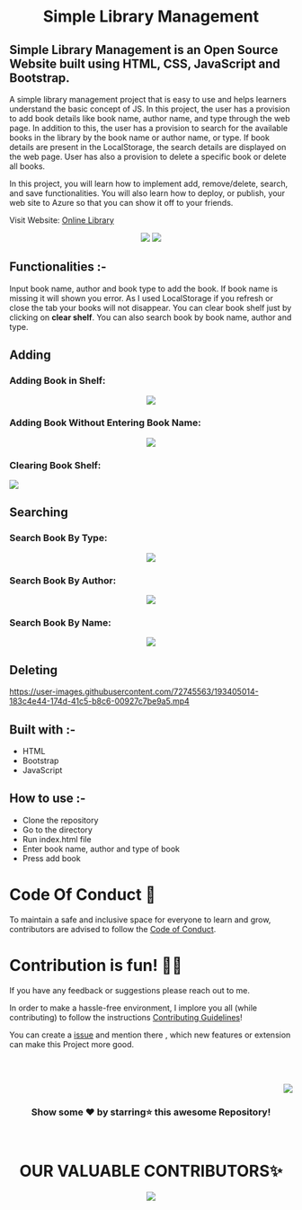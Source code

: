 <div align="center">
<h1> Simple Library Management </h1>
</div>

## Simple Library Management is an Open Source Website built using HTML, CSS, JavaScript and Bootstrap.

A simple library management project that is easy to use and helps learners understand the basic concept of JS. In this project, the user has a provision to add book details like book name, author name, and type through the web page. In addition to this, the user has a provision to search for the available books in the library by the book name or author name, or type. If book details are present in the LocalStorage, the search details are displayed on the web page. User has also a provision to delete a specific book or delete all books. 

In this project, you will learn how to implement add, remove/delete, search, and save functionalities. You will also learn how to deploy, or publish, your web site to Azure so that you can show it off to your friends.

Visit Website: [Online Library](https://delightful-coast-00b51a700.1.azurestaticapps.net/)

<p align="center">
<img src="https://user-images.githubusercontent.com/72745563/193397791-c396102d-fc92-4772-b94a-d9a67b02310a.png">
<img src="https://user-images.githubusercontent.com/52650290/188079131-55a6a070-506e-4330-8f19-15f36791061c.png">
</p>  

## Functionalities :-
Input book name, author and book type to add the book. If book name is missing it will shown you error. As I used LocalStorage if you refresh or close the tab your books will not disappear. You can clear book shelf just by clicking on **clear shelf**. You can also search book by book name, author and type.

## Adding 

### Adding Book in Shelf:


<p align="center">
<img src="https://user-images.githubusercontent.com/72745563/193397827-07ee2ced-da5f-45ca-af3c-859444b04385.png">
</p>

### Adding Book Without Entering Book Name:

<p align="center">
<img src="https://user-images.githubusercontent.com/72745563/193397865-272abcb4-ee3f-4996-a738-27cbc8f31406.png">
</p>

### Clearing Book Shelf:

<img src="https://user-images.githubusercontent.com/72745563/193404992-6b48eb39-e5c3-4831-89a0-3683cf8ce03a.png">
</p>

## Searching

### Search Book By Type:
<p align="center">
<img src="https://user-images.githubusercontent.com/52650290/188080738-190d7032-7494-4d38-94aa-f9ab45b091e3.png">
</p>

### Search Book By Author: 
<p align="center">
<img src="https://user-images.githubusercontent.com/52650290/188081091-dafe73b6-6166-4ba7-9348-073b00c8b816.png">
</p>

### Search Book By Name:
<p align="center">
<img src="https://user-images.githubusercontent.com/52650290/188081402-3973c542-cfac-496e-89a9-690cdb90f779.png">
</p>

## Deleting



https://user-images.githubusercontent.com/72745563/193405014-183c4e44-174d-41c5-b8c6-00927c7be9a5.mp4



## Built with :-
- HTML
- Bootstrap 
- JavaScript

## How to use :-
- Clone the repository
- Go to the directory
- Run index.html file
- Enter book name, author and type of book 
- Press add book

# Code Of Conduct 📜

To maintain a safe and inclusive space for everyone to learn and grow, contributors are advised to follow the [Code of Conduct](https://github.com/samipak458/Simple-Library-Managment/blob/main/CODE_OF_CONDUCT.md).

# Contribution is fun! ✌🏼

If you have any feedback or suggestions please reach out to me.  

In order to make a hassle-free environment, I implore you all (while contributing) to follow the instructions [Contributing Guidelines](https://github.com/samipak458/Simple-Library-Managment/blob/main/CONTRIBUTING.md)!

You can create a <a href="https://github.com/samipak458/Simple-Library-Managment/issues">issue</a> and mention there , which new features or extension can make this Project more good.


<!-- ------------------------------------------------------------------------------------------------------------------------------------------------------------------ -->

<br>
  
<br>

<p align="right"><a href="#top"><img src="https://img.shields.io/badge/-Back%20to%20Top-red?style=for-the-badge" /></a></p>

<div align="center">

### Show some ❤️ by starring⭐ this awesome Repository!

</div>
  
<br>  

<h1 align=center> OUR VALUABLE CONTRIBUTORS✨ </h1>
<p align="center">
  
	
<a href="https://github.com/samipak458/Simple-Library-Managment/graphs/contributors">
  <img src="https://contrib.rocks/image?repo=samipak458/Simple-Library-Managment" />
</a>

